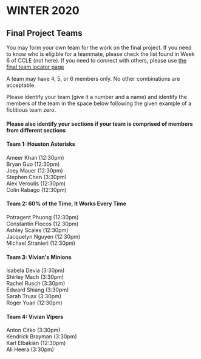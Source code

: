 # WINTER 2020

## Final Project Teams

You may form your own team for the work on the final project.  If you need to know who is eligible for a teammate, please check the list found in Week 6 of CCLE (not here).  If you need to connect with others, please use [the final team locator page](FinalTeamLocator.md)

A team may have 4, 5, or 6 members only.  No other combinations are acceptable. 

Please identify your team (give it a number and a name) and identify the members of the team in the space below following the given example of a fictitious team zero. <h4>Please also identify your sections if your team is comprised of members from different sections</h4>

#### Team 1: Houston Asterisks  

Ameer Khan (12:30pm)  
Bryan Guo (12:30pm)   
Joey Mauer (12:30pm)   
Stephen Chen (3:30pm)   
Alex Veroulis (12:30pm)    
Colin Rabago (12:30pm)    

#### Team 2: 60% of the Time, It Works Every Time  

Potragent Phuong (12:30pm)   
Constantin Flocos (12:30pm)    
Ashley Scales (12:30pm)   
Jacquelyn Nguyen (12:30pm)   
Michael Stranieri (12:30pm)   

#### Team 3: Vivian's Minions

Isabela Devia (3:30pm)   
Shirley Mach (3:30pm)   
Rachel Rusch (3:30pm)   
Edward Shiang (3:30pm)    
Sarah Truax (3:30pm)    
Roger Yuan (12:30pm)    

#### Team 4: Vivian Vipers  

Anton Citko (3:30pm)  
Kendrick Brayman (3:30pm)   
Karl Elbakian (12:30pm)   
Ali Heera (3:30pm)   
